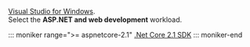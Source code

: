 [Visual Studio for Windows](https://www.microsoft.com/net/download/windows).  
Select the **ASP.NET and web development** workload.

::: moniker range=">= aspnetcore-2.1"
[.Net Core 2.1 SDK](https://www.microsoft.com/net/download/dotnet-core/sdk-2.1.300)
::: moniker-end
